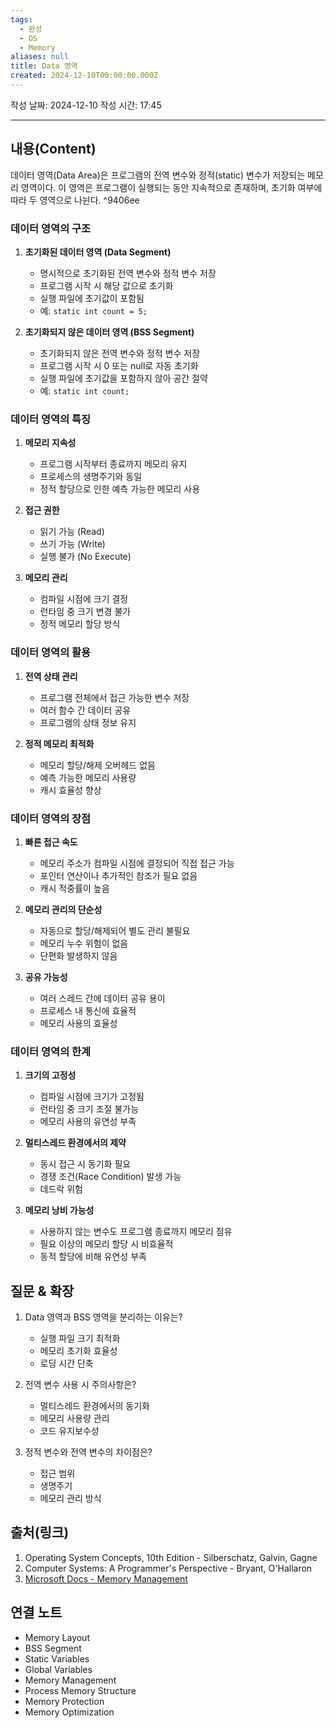 ```yaml
---
tags:
  - 완성
  - OS
  - Memory
aliases: null
title: Data 영역
created: 2024-12-10T00:00:00.000Z
---
```


작성 날짜: 2024-12-10
작성 시간: 17:45

----

## 내용(Content)

데이터 영역(Data Area)은 프로그램의 전역 변수와 정적(static) 변수가 저장되는 메모리 영역이다. 이 영역은 프로그램이 실행되는 동안 지속적으로 존재하며, 초기화 여부에 따라 두 영역으로 나뉜다. ^9406ee

### 데이터 영역의 구조

1. **초기화된 데이터 영역 (Data Segment)**
   - 명시적으로 초기화된 전역 변수와 정적 변수 저장
   - 프로그램 시작 시 해당 값으로 초기화
   - 실행 파일에 초기값이 포함됨
   - 예: `static int count = 5;`

2. **초기화되지 않은 데이터 영역 (BSS Segment)**
   - 초기화되지 않은 전역 변수와 정적 변수 저장
   - 프로그램 시작 시 0 또는 null로 자동 초기화
   - 실행 파일에 초기값을 포함하지 않아 공간 절약
   - 예: `static int count;`

### 데이터 영역의 특징

1. **메모리 지속성**
   - 프로그램 시작부터 종료까지 메모리 유지
   - 프로세스의 생명주기와 동일
   - 정적 할당으로 인한 예측 가능한 메모리 사용

2. **접근 권한**
   - 읽기 가능 (Read)
   - 쓰기 가능 (Write)
   - 실행 불가 (No Execute)

3. **메모리 관리**
   - 컴파일 시점에 크기 결정
   - 런타임 중 크기 변경 불가
   - 정적 메모리 할당 방식

### 데이터 영역의 활용

1. **전역 상태 관리**
   - 프로그램 전체에서 접근 가능한 변수 저장
   - 여러 함수 간 데이터 공유
   - 프로그램의 상태 정보 유지

2. **정적 메모리 최적화**
   - 메모리 할당/해제 오버헤드 없음
   - 예측 가능한 메모리 사용량
   - 캐시 효율성 향상

### 데이터 영역의 장점

1. **빠른 접근 속도**
   - 메모리 주소가 컴파일 시점에 결정되어 직접 접근 가능
   - 포인터 연산이나 추가적인 참조가 필요 없음
   - 캐시 적중률이 높음

2. **메모리 관리의 단순성**
   - 자동으로 할당/해제되어 별도 관리 불필요
   - 메모리 누수 위험이 없음
   - 단편화 발생하지 않음

3. **공유 가능성**
   - 여러 스레드 간에 데이터 공유 용이
   - 프로세스 내 통신에 효율적
   - 메모리 사용의 효율성

### 데이터 영역의 한계

1. **크기의 고정성**
   - 컴파일 시점에 크기가 고정됨
   - 런타임 중 크기 조절 불가능
   - 메모리 사용의 유연성 부족

2. **멀티스레드 환경에서의 제약**
   - 동시 접근 시 동기화 필요
   - 경쟁 조건(Race Condition) 발생 가능
   - 데드락 위험

3. **메모리 낭비 가능성**
   - 사용하지 않는 변수도 프로그램 종료까지 메모리 점유
   - 필요 이상의 메모리 할당 시 비효율적
   - 동적 할당에 비해 유연성 부족

## 질문 & 확장

1. Data 영역과 BSS 영역을 분리하는 이유는?
   - 실행 파일 크기 최적화
   - 메모리 초기화 효율성
   - 로딩 시간 단축

2. 전역 변수 사용 시 주의사항은?
   - 멀티스레드 환경에서의 동기화
   - 메모리 사용량 관리
   - 코드 유지보수성

3. 정적 변수와 전역 변수의 차이점은?
   - 접근 범위
   - 생명주기
   - 메모리 관리 방식

## 출처(링크)

1. Operating System Concepts, 10th Edition - Silberschatz, Galvin, Gagne
2. Computer Systems: A Programmer's Perspective - Bryant, O'Hallaron
3. [Microsoft Docs - Memory Management](https://docs.microsoft.com/en-us/windows/win32/memory/memory-management)

## 연결 노트

- Memory Layout
- BSS Segment
- Static Variables
- Global Variables
- Memory Management
- Process Memory Structure
- Memory Protection
- Memory Optimization


